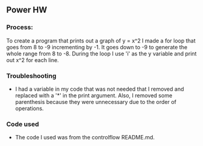 ## Power HW

### Process:

   To create a program that prints out a graph of y = x^2 I made a for loop that goes from 8 to -9 incrementing by -1. It goes down to -9 to generate the whole range from 8 to -8. During the loop I use 'i' as the y variable and print out x^2 for each line.

### Troubleshooting

- I had a variable in my code that was not needed that I removed and replaced with a '*' in the print argument. Also, I removed some parenthesis because they were unnecessary due to the order of operations.

### Code used

- The code I used was from the controlflow README.md.
